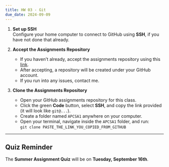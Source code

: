 ```yaml
---
title: HW 03 - Git
due_date: 2024-09-09
---
```



1. **Set up SSH**  
    Configure your home computer to connect to GitHub using **SSH**, if you have not done that already.

2. **Accept the Assignments Repository**  
   - If you haven’t already, accept the assignments repository using this [link](https://classroom.github.com/a/mj8M7ANK).
   - After accepting, a repository will be created under your GitHub account.  
   - If you run into any issues, contact me.

3. **Clone the Assignments Repository**
   - Open your GitHub assignments repository for this class.  
   - Click the green **Code** button, select **SSH**, and copy the link provided (it will look like `git@...`).  
   - Create a folder named `APCSA1` anywhere on your computer.  
   - Open your terminal, navigate inside the `APCSA1` folder, and run:  
   `git clone PASTE_THE_LINK_YOU_COPIED_FROM_GITHUB`

---

## Quiz Reminder
The **Summer Assignment Quiz** will be on **Tuesday, September 16th**.
